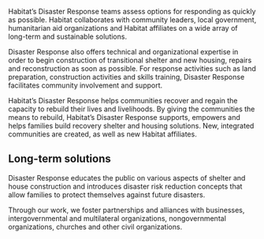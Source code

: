Habitat’s Disaster Response teams assess options for responding as quickly as possible. Habitat collaborates with community leaders, local government, humanitarian aid organizations and Habitat affiliates on a wide array of long-term and sustainable solutions.

Disaster Response also offers technical and organizational expertise in order to begin construction of transitional shelter and new housing, repairs and reconstruction as soon as possible. For response activities such as land preparation, construction activities and skills training, Disaster Response facilitates community involvement and support.

Habitat’s Disaster Response helps communities recover and regain the capacity to rebuild their lives and livelihoods. By giving the communities the means to rebuild, Habitat’s Disaster Response supports, empowers and helps families build recovery shelter and housing solutions. New, integrated communities are created, as well as new Habitat affiliates.

## Long-term solutions

Disaster Response educates the public on various aspects of shelter and house construction and introduces disaster risk reduction concepts that allow families to protect themselves against future disasters.

Through our work, we foster partnerships and alliances with businesses, intergovernmental and multilateral organizations, nongovernmental organizations, churches and other civil organizations.